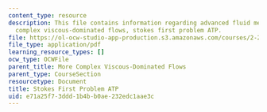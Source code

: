 ```yaml
---
content_type: resource
description: This file contains information regarding advanced fluid mechanics, more
  complex viscous-dominated flows, stokes first problem ATP.
file: https://ol-ocw-studio-app-production.s3.amazonaws.com/courses/2-25-advanced-fluid-mechanics-fall-2013/e71a25f73ddd1b4bb0ae232edc1aae3c_MIT2_25F13_ProblemStokes1.pdf
file_type: application/pdf
learning_resource_types: []
ocw_type: OCWFile
parent_title: More Complex Viscous-Dominated Flows
parent_type: CourseSection
resourcetype: Document
title: Stokes First Problem ATP
uid: e71a25f7-3ddd-1b4b-b0ae-232edc1aae3c
---
```

